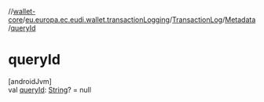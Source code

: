 //[wallet-core](../../../../index.md)/[eu.europa.ec.eudi.wallet.transactionLogging](../../index.md)/[TransactionLog](../index.md)/[Metadata](index.md)/[queryId](query-id.md)

# queryId

[androidJvm]\
val [queryId](query-id.md): [String](https://kotlinlang.org/api/latest/jvm/stdlib/kotlin-stdlib/kotlin/-string/index.html)? = null
